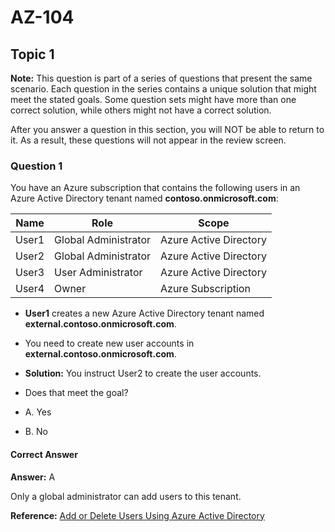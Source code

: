# AZ-104

## Topic 1

**Note:** This question is part of a series of questions that present
the same scenario. Each question in the series contains a unique
solution that might meet the stated goals. Some question sets might have
more than one correct solution, while others might not have a correct
solution.

After you answer a question in this section, you will NOT be able to
return to it. As a result, these questions will not appear in the review
screen.

### Question 1

You have an Azure subscription that contains the following users in an
Azure Active Directory tenant named **contoso.onmicrosoft.com**:

| Name  | Role                 | Scope                  |
|-------|----------------------|------------------------|
| User1 | Global Administrator | Azure Active Directory |
| User2 | Global Administrator | Azure Active Directory |
| User3 | User Administrator   | Azure Active Directory |
| User4 | Owner                | Azure Subscription     |

* **User1** creates a new Azure Active Directory tenant named **external.contoso.onmicrosoft.com**.
* You need to create new user accounts in **external.contoso.onmicrosoft.com**.
* **Solution:** You instruct User2 to create the user accounts.
* Does that meet the goal?

* A. Yes
* B. No

#### Correct Answer

**Answer:** A

Only a global administrator can add users to this tenant.

**Reference:** [Add or Delete Users Using Azure Active Directory](https://docs.microsoft.com/en-us/azure/active-directory/fundamentals/add-users-azure-active-directory)